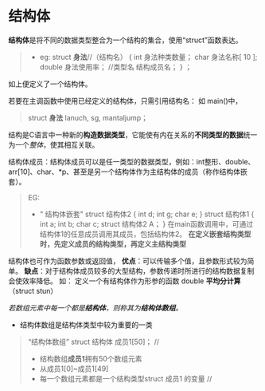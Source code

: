 
# 结构体

**结构体**是将不同的数据类型整合为一个结构的集合，使用“struct”函数表达。
 
 >- eg:
  struct  **身法**//（结构名）
  {
int   身法种类数量；
char   身法名称[ 10 ];
 double 身法使用率；
 //类型名 结构成员名；
  } ；

如上便定义了一个结构体。

若要在主调函数中使用已经定义的结构体，只需引用结构名：
如 
main()中，
>struct **身法** lanuch, sg, mantaljump；

结构是C语言中一种新的**构造数据类型**，它能使有内在关系的**不同类型的数据**统一为一个*整体*，使其相互关联。

结构体成员：结构体成员可以是任一类型的数据类型，例如：int整形、double、arr[10]、char、*p、甚至是另一个结构体作为主结构体的成员（称作结构体嵌套）。

>EG:
>- " 结构体嵌套"
struct 结构体2
{
int d;
int g;
char e;
}
>struct 结构体1
>{
>int a;
>int b;
>char c;
>struct  结构体2 A；
>}
在main函数调用中，可通过结构体1的任意成员调用其成员，包括结构体2。
**在定义嵌套结构类型时，先定义成员的结构类型，再定义主结构类型**

结构体也可作为函数参数或返回值，
**优点**：可以传输多个值，且参数形式较为简单。
**缺点**：对于结构体成员较多的大型结构，参数传递时所进行的结构数据复制会使效率降低。
如：
定义一个有结构体作为形参的函数
double **平均分计算**（struct stun）

*若数组元素中每一个都是**结构体**，则称其为**结构体数组**。*
- 结构体数组是结构体类型中较为重要的一类
>“结构体数组”
>struct 结构体 成员1[50]；
>// 
>-  结构数组**成员1**拥有50个数组元素
>-  从成员1[0]~成员1[49]
>-  每一个数组元素都是一个结构类型struct 成员1 的变量
>//

<!--stackedit_data:
eyJoaXN0b3J5IjpbLTE5Mjc2OTY2MjksLTEzNjIxNjI3NzAsNj
UwMjU3MjAsMTA0MTQ5NDM3LC02MzA5MjI5MSwxNjgzOTY3OTUz
LC00NDg2MTE3NzFdfQ==
-->